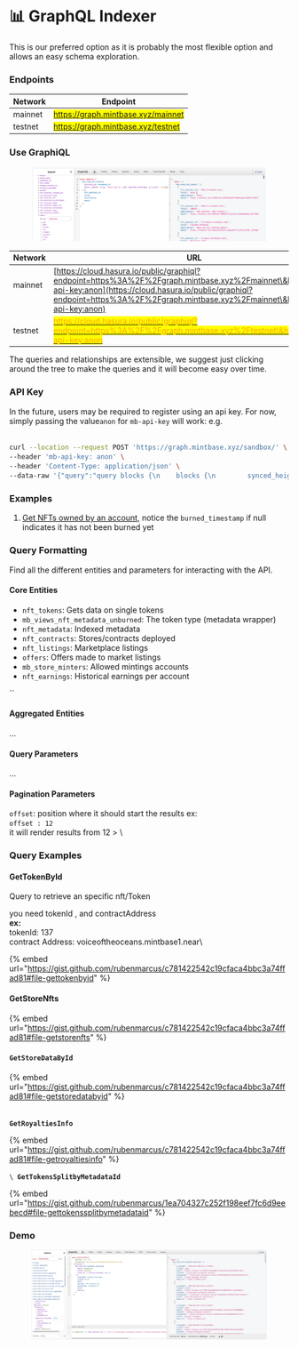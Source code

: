 # 📊 GraphQL Indexer

This is our preferred option as it is probably the most flexible option and allows an easy schema exploration.

### Endpoints

| Network | Endpoint                                                              |
| ------- | --------------------------------------------------------------------- |
| mainnet | <mark style="color:green;">https://graph.mintbase.xyz/mainnet</mark>  |
| testnet | <mark style="color:orange;">https://graph.mintbase.xyz/testnet</mark> |

### Use GraphiQL

<figure><img src="../../.gitbook/assets/Screen Shot 2022-11-08 at 4.44.15 PM.png" alt=""><figcaption></figcaption></figure>

| Network                                                                                                                                       | URL                                                                                                                                                                                                                                                                                                                                                 |
| --------------------------------------------------------------------------------------------------------------------------------------------- | --------------------------------------------------------------------------------------------------------------------------------------------------------------------------------------------------------------------------------------------------------------------------------------------------------------------------------------------------- |
| <p>mainnet<a href="https://cloud.hasura.io/public/graphiql?endpoint=https%3A%2F%2Finterop-mainnet.hasura.app%2Fv1%2Fgraphql"><br></a><br></p> | [https://cloud.hasura.io/public/graphiql?endpoint=https%3A%2F%2Fgraph.mintbase.xyz%2Fmainnet\&header=mb-api-key:anon](https://cloud.hasura.io/public/graphiql?endpoint=https%3A%2F%2Fgraph.mintbase.xyz%2Fmainnet\&header=mb-api-key:anon)                                                                                                          |
| testnet                                                                                                                                       | <mark style="color:orange;"></mark>[<mark style="color:orange;">https://cloud.hasura.io/public/graphiql?endpoint=https%3A%2F%2Fgraph.mintbase.xyz%2Ftestnet\&header=mb-api-key:anon</mark>](https://cloud.hasura.io/public/graphiql?endpoint=https%3A%2F%2Fgraph.mintbase.xyz%2Ftestnet\&header=mb-api-key:anon)<mark style="color:orange;"></mark> |



The queries and relationships are extensible, we suggest just clicking around the tree to make the queries and it will become easy over time.&#x20;

### API Key

In the future, users may be required to register using an api key. For now, simply passing the value`anon` for `mb-api-key` will work: e.g.

```bash

curl --location --request POST 'https://graph.mintbase.xyz/sandbox/' \
--header 'mb-api-key: anon' \
--header 'Content-Type: application/json' \
--data-raw '{"query":"query blocks {\n    blocks {\n        synced_height\n    }\n}","variables":{}}'

```



### Examples

1. [Get NFTs owned by an account](https://cloud.hasura.io/public/graphiql?endpoint=https%3A%2F%2Fgraph.mintbase.xyz%2Fmainnet\&header=mb-api-key:anon\&query=query+MyQuery+%7B%0A++mb\_views\_nft\_tokens%28%0A++++where%3A+%7Bowner%3A+%7B\_eq%3A+%22nate.near%22%7D%2C+\_and%3A+%7Bburned\_timestamp%3A+%7B\_is\_null%3A+true%7D%7D%7D%0A++++limit%3A+30%0A++++order\_by%3A+%7Blast\_transfer\_timestamp%3A+desc%7D%0A++%29+%7B%0A++++nft\_contract\_id%0A++++title%0A++++description%0A++++media%0A++%7D%0A%7D%0A), notice the `burned_timestamp` if null indicates it has not been burned yet

###

### Query Formatting

Find all the different entities and parameters for interacting with the API.

#### Core Entities

* `nft_tokens`: Gets data on single tokens
* `mb_views_nft_metadata_unburned`: The token type (metadata wrapper)
* `nft_metadata`: Indexed metadata
* `nft_contracts`: Stores/contracts deployed
* `nft_listings`: Marketplace listings
* `offers`: Offers made to market listings
* `mb_store_minters`: Allowed mintings accounts&#x20;
* `nft_earnings`: Historical earnings per account

``

#### Aggregated Entities

...

#### Query Parameters

...

#### Pagination Parameters

`offset`: position where it should start the results ex:\
&#x20;`offset : 12` \
&#x20; it will render results from 12 > \


### Query Examples

#### GetTokenById

Query to retrieve an specific nft/Token

you need tokenId , and contractAddress\
**ex:**\
tokenId: 137\
contract Address: voiceoftheoceans.mintbase1.near\


{% embed url="https://gist.github.com/rubenmarcus/c781422542c19cfaca4bbc3a74ffad81#file-gettokenbyid" %}



####

#### GetStoreNfts

{% embed url="https://gist.github.com/rubenmarcus/c781422542c19cfaca4bbc3a74ffad81#file-getstorenfts" %}

#### `GetStoreDataById`

{% embed url="https://gist.github.com/rubenmarcus/c781422542c19cfaca4bbc3a74ffad81#file-getstoredatabyid" %}

\
**`GetRoyaltiesInfo`**

{% embed url="https://gist.github.com/rubenmarcus/c781422542c19cfaca4bbc3a74ffad81#file-getroyaltiesinfo" %}

``\
``**`GetTokensSplitbyMetadataId`**

{% embed url="https://gist.github.com/rubenmarcus/1ea704327c252f198eef7fc6d9eebecd#file-gettokenssplitbymetadataid" %}

### Demo

<figure><img src="../../.gitbook/assets/Screen Shot 2022-09-09 at 15.51.12.png" alt=""><figcaption></figcaption></figure>
